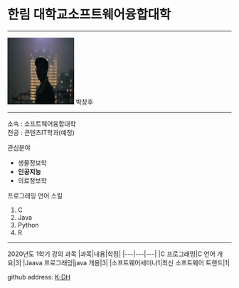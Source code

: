 # 한림 대학교소프트웨어융합대학
---

<img src=사진.jpg height=150 width=150>
박창후


---

소속 : 소프트웨어융합대학   
전공 : 콘텐츠IT학과(예정)   

관심분야   
* 생물정보학   
* **인공지능**   
* 의료정보학

프로그래밍 언어 스킬   
1. C
2. Java
3. Python
4. R

--------------------

2020년도 1학기 강의 과목
|과목|내용|학점|
|---|---|---|
|C 프로그래밍|C 언어 개요|3|
|Jaava 프로그래밍|java 개용|3|
|소프트웨어세미나1|최신 소프트웨어 트랜드|1|


github address: [K-DH][github]

[github]:http://github.com/pch2001

